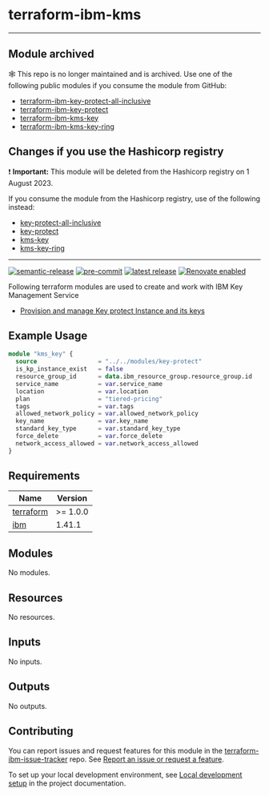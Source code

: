 # terraform-ibm-kms

---

## Module archived

:spider_web: This repo is no longer maintained and is archived. Use one of the following public modules if you consume the module from GitHub: 
- [terraform-ibm-key-protect-all-inclusive](https://github.com/terraform-ibm-modules/terraform-ibm-key-protect-all-inclusive)
- [terraform-ibm-key-protect](https://github.com/terraform-ibm-modules/terraform-ibm-key-protect)
- [terraform-ibm-kms-key](https://github.com/terraform-ibm-modules/terraform-ibm-kms-key)
- [terraform-ibm-kms-key-ring](https://github.com/terraform-ibm-modules/terraform-ibm-kms-key-ring)

## Changes if you use the Hashicorp registry

:exclamation: **Important:**  This module will be deleted from the Hashicorp registry on 1 August 2023. 

If you  consume the module from the Hashicorp registry, use of the following instead:
- [key-protect-all-inclusive](https://registry.terraform.io/modules/terraform-ibm-modules/key-protect-all-inclusive/ibm/latest)
- [key-protect](https://registry.terraform.io/modules/terraform-ibm-modules/key-protect/ibm/latest)
- [kms-key](https://registry.terraform.io/modules/terraform-ibm-modules/kms-key/ibm/latest)
- [kms-key-ring](https://registry.terraform.io/modules/terraform-ibm-modules/kms-key-ring/ibm/latest)

---

[![semantic-release](https://img.shields.io/badge/%20%20%F0%9F%93%A6%F0%9F%9A%80-semantic--release-e10079.svg)](https://github.com/semantic-release/semantic-release)
[![pre-commit](https://img.shields.io/badge/pre--commit-enabled-brightgreen?logo=pre-commit&logoColor=white)](https://github.com/pre-commit/pre-commit)
[![latest release](https://img.shields.io/github/v/release/terraform-ibm-modules/terraform-ibm-kms?logo=GitHub&sort=semver)](https://github.com/terraform-ibm-modules/terraform-ibm-kms/releases/latest)
[![Renovate enabled](https://img.shields.io/badge/renovate-enabled-brightgreen.svg)](https://renovatebot.com/)

Following terraform modules are used to create and work with IBM Key Management Service

* [Provision and manage Key protect Instance and its keys](./modules/key-protect)

## Example Usage

``` terraform
module "kms_key" {
  source                 = "../../modules/key-protect"
  is_kp_instance_exist   = false
  resource_group_id      = data.ibm_resource_group.resource_group.id
  service_name           = var.service_name
  location               = var.location
  plan                   = "tiered-pricing"
  tags                   = var.tags
  allowed_network_policy = var.allowed_network_policy
  key_name               = var.key_name
  standard_key_type      = var.standard_key_type
  force_delete           = var.force_delete
  network_access_allowed = var.network_access_allowed
}
```
## Requirements

| Name | Version |
|------|---------|
| <a name="requirement_terraform"></a> [terraform](#requirement\_terraform) | >= 1.0.0 |
| <a name="requirement_ibm"></a> [ibm](#requirement\_ibm) | 1.41.1 |

## Modules

No modules.

## Resources

No resources.

## Inputs

No inputs.

## Outputs

No outputs.

## Contributing

You can report issues and request features for this module in the [terraform-ibm-issue-tracker](https://github.com/terraform-ibm-modules/terraform-ibm-issue-tracker/issues) repo. See [Report an issue or request a feature](https://github.com/terraform-ibm-modules/.github/blob/main/.github/SUPPORT.md).

To set up your local development environment, see [Local development setup](https://terraform-ibm-modules.github.io/documentation/#/local-dev-setup) in the project documentation.
